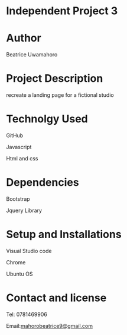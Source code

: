 # Independent Project 3

# Author

Beatrice Uwamahoro

# Project Description

recreate a landing page for a fictional studio 

# Technolgy Used

GitHub

Javascript

Html and css

# Dependencies

Bootstrap

Jquery Library

# Setup and Installations

Visual Studio code

Chrome

Ubuntu OS

# Contact and license

Tel: 0781469906

Email:mahorobeatrice9@gmail.com


